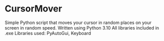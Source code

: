 # CursorMover
Simple Python script that moves your cursor in random places on your screen in random speed.
Written using Python 3.10
All libraries included in .exe
Libraries used: PyAutoGui, Keyboard
